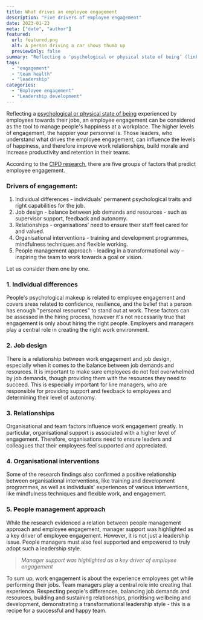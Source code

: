 ```yaml
---
title: What drives an employee engagement 
description: "Five drivers of employee engagement"
date: 2023-01-23
meta: ["date", "author"]
featured:
  url: featured.png
  alt: A person driving a car shows thumb up
  previewOnly: false
summary: "Reflecting a 'psychological or physical state of being’ (link) experienced by employees towards their jobs, an employee engagement can be considered as ..."
tags:
  - "engagement"
  - "team health"
  - "leadership"
categories:
  - "Employee engagement"
  - "Leadership development"
---
```


Reflecting a [psychological or physical state of being](https://www.cipd.co.uk/Images/employee-engagement-discussion-report_tcm18-89598.pdf) experienced by employees towards their jobs, an employee engagement can be considered as the tool to manage people's happiness at a workplace. The higher levels of engagement, the happier your personnel is. Those leaders, who understand what drives the employee engagement, can influence the levels of happiness, and therefore improve work relationships, build morale and increase productivity and retention in their teams.

According to the [CIPD research](https://www.cipd.co.uk/knowledge/fundamentals/relations/engagement/evidence-engagement), there are five groups of factors that predict employee engagement.

### Drivers of engagement:
1. Individual differences - individuals’ permanent psychological traits and right capabilities for the job.
2. Job design - balance between job demands and resources - such as supervisor support, feedback and autonomy.
3. Relationships - organisations’ need to ensure their staff feel cared for and valued.
4. Organisational interventions - training and development programmes, mindfulness techniques and flexible working.
5. People management approach - leading in a transformational way – inspiring the team to work towards a goal or vision.

Let us consider them one by one.

### 1. Individual differences

People's psychological makeup is related to employee engagement and covers areas related to confidence, resilience, and the belief that a person has enough "personal resources" to stand out at work. These factors can be assessed in the hiring process, however it's not necessarily true that engagement is only about hiring the right people. Employers and managers play a central role in creating the right work environment.

### 2. Job design

There is a relationship between work engagement and job design, especially when it comes to the balance between job demands and resources. It is important to make sure employees do not feel overwhelmed by job demands, though providing them with the resources they need to succeed. This is especially important for line managers, who are responsible for providing support and feedback to employees and determining their level of autonomy.

### 3. Relationships

Organisational and team factors influence work engagement greatly. In particular, organisational support is associated with a higher level of engagement. Therefore, organisations need to ensure leaders and colleagues that their employees feel supported and appreciated.

### 4. Organisational interventions

Some of the research findings also confirmed a positive relationship between organisational interventions, like training and development programmes, as well as individuals' experiences of various interventions, like mindfulness techniques and flexible work, and engagement.

### 5. People management approach

While the research evidenced a relation between people management approach and employee engagement, manager support was highlighted as a key driver of employee engagement. 
However, it is not just a leadership issue. People managers must also feel supported and empowered to truly adopt such a leadership style.

> _Manager support was highlighted as a key driver of employee engagement_

To sum up, work engagement is about the experience employees get while performing their jobs. Team managers play a central role into creating that experience. Respecting people's differences, balancing job demands and resources, building and sustaining relationships, prioritising wellbeing and development, demonstrating a transformational leadership style - this is a recipe for a successful and happy team.
